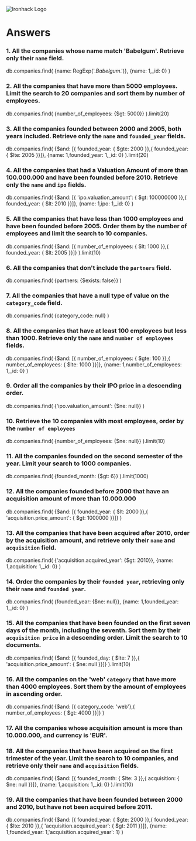 ![Ironhack Logo](https://i.imgur.com/1QgrNNw.png)

# Answers

### 1. All the companies whose name match 'Babelgum'. Retrieve only their `name` field.

db.companies.find(
{name: RegExp('._Babelgum_.')},
{name: 1,\_id: 0}
)

### 2. All the companies that have more than 5000 employees. Limit the search to 20 companies and sort them by **number of employees**.

db.companies.find(
{number_of_employees: {$gt: 5000}}
).limit(20)

### 3. All the companies founded between 2000 and 2005, both years included. Retrieve only the `name` and `founded_year` fields.

db.companies.find(
{$and: [{ founded_year: { $gte: 2000 }},{ founded_year: { $lte: 2005 }}]},
{name: 1,founded_year: 1,\_id: 0}
).limit(20)

### 4. All the companies that had a Valuation Amount of more than 100.000.000 and have been founded before 2010. Retrieve only the `name` and `ipo` fields.

db.companies.find(
{$and: [{ 'ipo.valuation_amount': { $gt: 100000000 }},{ founded_year: { $lt: 2010 }}]},
{name: 1,ipo: 1,\_id: 0}
)

### 5. All the companies that have less than 1000 employees and have been founded before 2005. Order them by the number of employees and limit the search to 10 companies.

db.companies.find(
{$and: [{ number_of_employees: { $lt: 1000 }},{ founded_year: { $lt: 2005 }}]}
).limit(10)

### 6. All the companies that don't include the `partners` field.

db.companies.find(
{partners: {$exists: false}}
)

### 7. All the companies that have a null type of value on the `category_code` field.

db.companies.find(
{category_code: null}
)

### 8. All the companies that have at least 100 employees but less than 1000. Retrieve only the `name` and `number of employees` fields.

db.companies.find(
{$and: [{ number_of_employees: { $gte: 100 }},{ number_of_employees: { $lte: 1000 }}]},
{name: 1,number_of_employees: 1,\_id: 0}
)

### 9. Order all the companies by their IPO price in a descending order.

db.companies.find(
{'ipo.valuation_amount': {$ne: null}}
)

### 10. Retrieve the 10 companies with most employees, order by the `number of employees`

db.companies.find(
{number_of_employees: {$ne: null}}
).limit(10)

### 11. All the companies founded on the second semester of the year. Limit your search to 1000 companies.

db.companies.find(
{founded_month: {$gt: 6}}
).limit(1000)

### 12. All the companies founded before 2000 that have an acquisition amount of more than 10.000.000

db.companies.find(
{$and: [{ founded_year: { $lt: 2000 }},{ 'acquisition.price_amount': { $gt: 1000000 }}]}
)

### 13. All the companies that have been acquired after 2010, order by the acquisition amount, and retrieve only their `name` and `acquisition` field.

db.companies.find(
{'acquisition.acquired_year': {$gt: 2010}},
{name: 1,acquisition: 1,\_id: 0}
)

### 14. Order the companies by their `founded year`, retrieving only their `name` and `founded year`.

db.companies.find(
{founded_year: {$ne: null}},
{name: 1,founded_year: 1,\_id: 0}
)

### 15. All the companies that have been founded on the first seven days of the month, including the seventh. Sort them by their `acquisition price` in a descending order. Limit the search to 10 documents.

db.companies.find(
{$and: [{ founded_day: { $lte: 7 }},{ 'acquisition.price_amount': { $ne: null }}]}
).limit(10)

### 16. All the companies on the 'web' `category` that have more than 4000 employees. Sort them by the amount of employees in ascending order.

db.companies.find(
{$and: [{ category_code: 'web'},{ number_of_employees: { $gt: 4000 }}]}
)

### 17. All the companies whose acquisition amount is more than 10.000.000, and currency is 'EUR'.

<!-- Your Code Goes Here -->

### 18. All the companies that have been acquired on the first trimester of the year. Limit the search to 10 companies, and retrieve only their `name` and `acquisition` fields.

db.companies.find(
{$and: [{ founded_month: { $lte: 3 }},{ acquisition: { $ne: null }}]},
{name: 1,acquisition: 1,\_id: 0}
).limit(10)

### 19. All the companies that have been founded between 2000 and 2010, but have not been acquired before 2011.

db.companies.find(
{$and: [{ founded_year: { $gte: 2000 }},{ founded_year: { $lte: 2010 }},{ 'acquisition.acquired_year': { $gt: 2011 }}]},
{name: 1,founded_year: 1,'acquisition.acquired_year': 1}
)
